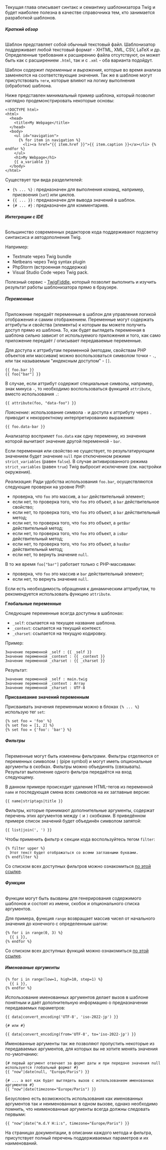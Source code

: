 Текущая глава описывает синтакс и семантику шаблонизатора Twig и будет наиболее полезна в качестве справочника тем, кто занимается разработкой шаблонов.

###### **Краткий обзор**

Шаблон представляет собой обычный текстовый файл. Шаблонизатор поддерживает любой текстовый формат - XHTML, XML, CSV, LaTeX и др. Определенные требования к расширению файла отсутствуют, он может быть как с расширением ```.html```, так и с ```.xml``` - оба варианта подойдут. 

Шаблон содержит _переменные_ и _выражения_, которые во время анализа заменяются на соответствующие значения. Так же в шаблоне могут присутствовать ```теги```, которые влияют на логику выполнения (обработки) шаблона.

Ниже представлен минимальный пример шаблона, который позволит наглядно продемонстрировать некоторые основы:
```twig
<!DOCTYPE html>
<html>
  <head>
    <title>My Webpage</title>
  </head>
  <body>
    <ul id="navigation">
      {% for item in navigation %}
        <li><a href="{{ item.href }}">{{ item.caption }}</a></li> {% endfor %}
    </ul>
    <h1>My Webpage</h1>
    {{ a_variable }}
  </body>
</html>
```

Существует три вида разделителей:
- ```{% ... %}``` : предназначен для выполнения команд, например, присвоения (```set```) или циклов.
- ```{{ ... }}``` : предназначен для вывода значений в шаблон.
- ```{# ... #}``` : предназначен для комментариев.

###### **Интеграции с IDE**

Большинство современных редакторов кода поддерживают подсветку синтаксиса и автодополнения Twig. 

Например:
- Textmate через Twig bundle
- Netbeans через Twig syntax plugin
- PhpStorm (встроенная поддержка)
- Visual Studio Code через Twig pack.

Полезный сервис - [TwigFiddle](https://twigfiddle.com/), который позволит выполнить и изучить результат работы шаблонизатора прямо в браузере.

###### **Переменные**

Приложение передаёт переменные в шаблон для управления логикой отображения и самим отображением. Переменные могут содержать аттрибуты и свойства (элементы) к которым вы можете получить доступ прямо из шаблона. То, как будет выглядеть переменная в шаблона сильно зависит от используемого приложения и того, как само приложение передаёт / описывает передаваемые переменные.

Для доступа к аттрибутам переменной (методам, свойствам PHP объектов или массивам) можно воспользоваться символом точки - ```.```, или так называемым "индексным доступом" - ```[]```.
```twig
{{ foo.bar }}
{{ foo["bar"] }}
```

В случае, если аттрибут содержит специальные символы, например, знак минуса ```-```, то необходимо воспользоваться функцией ```attribute```, вместо использования ```.```:
```twig
{{ attribute(foo, "data-foo") }}
```

_Пояснение_: использование символа ```-``` и доступа к аттрибуту через ```.``` приводит к некорректному интерпретированию выражения:
```twig
{{ foo.data-bar }}
```

Анализатор воспримет ```foo.data``` как одну переменну, из значения которой вычитают значение другой переменной - ```bar```.

Если переменная или свойство не существует, то результатирующим значением будет значение ```null``` при отключенном режиме ```strict_variables``` (равен ```false```). В случае активированного режима ```strict_variables``` (равен ```true```) Twig выбросит исключение (см. настройки окружения).

_Реализация_:
Ради удобства использования ```foo.bar```, осуществляются следующие проверки на уровне PHP:

- проверка, что ```foo``` это массив, а ```bar``` действительный элемент;
- если нет, то проверка того, что ```foo``` это объект, а ```bar``` действительное свойство;
- если нет, то проверка того, что ```foo``` это объект, а ```bar``` действительный метод;
- если нет, то проверка того, что ```foo``` это объект, а ```getBar``` действительный метод;
- если нет, то проверка того, что ```foo``` это объект, а ```isBar``` действительный метод;
- если нет, то проверка того, что ```foo``` это объект, а ```hasBar``` действительный метод;
- если нет, то вернуть значение ```null```.

В то же время ```foo["bar"]``` работает только с PHP-массивами:

- проверка, что ```foo``` это массив и ```bar``` действительный элемент;
- если нет, то вернуть значение ```null```.

Если есть необходимость обращения к динамическим аттрибутам, то рекомендуется использовать функцию ```attribute```.

**Глобальные переменные**

Следующие переменные всегда доступны в шаблонах:

- ```_self```: ссылается на текущее название шаблона.
- ```_context```: ссылается на текущий контекст.
- ```_charset```: ссылается на текущую кодировку.

Пример:

```twig
Значение переменной _self : {{ _self }}
Значение переменной _context : {{ _context }}
Значение переменной _charset : {{ _charset }}
```

Результат:

```twig
Значение переменной _self : main.twig
Значение переменной _context : Array
Значение переменной _charset : UTF-8
```

**Присваивание значений переменным**

Присваивать значения переменным можно в блоках ```{% ... %}``` использую тег ```set```:

```twig
{% set foo = 'foo' %}
{% set foo = [1, 2] %}
{% set foo = {'foo': 'bar'} %}
```

###### **Фильтры**
Переменные могут быть изменены фильтрами. Фильтры отделяются от переменных символом ```|``` (pipe symbol) и могут иметь опциональные аргументы в скобках. Фильтры можно объединять (связывать). Результат выполнение одного фильтра передаётся на вход следующему. 

В данном примере происходит удаление HTML-тегов из переменной ```name``` и последующая смена всех символов на их заглавные версии:

```twig
{{ name|striptags|title }}
```

Фильтры, которые принимают дополнительные аргументы, содержат перечень этих аргументов между ```(``` и ```)``` скобками. В приведённом примере список значений будет объединён символом запятой:

```twig
{{ list|join(', ') }}
```

Чтобы применить фильтр к секции кода воспользуйтесь тегом ```filter```:
```twig
{% filter upper %}
  Этот текст будет отображаться со всеми заглавными буквами.
{% endfilter %}
```

Со списком всех доступных фильтров можно ознакомиться [по этой ссылке](https://twig.symfony.com/doc/2.x/).

###### **Функции**

Функции могут быть вызваны для генерирования содержимого шаблонов и состоят из имени, скобок и опционального списка аргументов.

Для примера, функция ```range``` возвращает массив чисел от начального значения до конечного с определенным шагом:

```twig
{% for i in range(0, 3) %}
  {{ i }},
{% endfor %}
```

Со списком всех доступных функций можно ознакомиться [по этой ссылке](https://twig.symfony.com/doc/2.x/).

##### **Именованые аргументы**

```twig
{% for i in range(low=1, high=10, step=1) %}
  {{ i }},
{% endfor %}
```

Использование именованных аргументов делает вызов в шаблоне понятным и даёт дополнительную информацию о предназначении передаваемых параметров:

```twig
{{ data|convert_encoding('UTF-8', 'iso-2022-jp') }}

{# или #}

{{ data|convert_encoding(from='UTF-8', to='iso-2022-jp') }}
```

Именованные аргументы так же позволяют пропустить некоторые из передаваемых аргументов, для которых вы не хотите менять значения по-умолчанию:

```twig
{# первый аргумент отвечает за формт даты и при передаче значения null используется глобальный формат #}
{{ "now"|date(null, "Europe/Paris") }}

{# ... а вот как будет выглядеть вызов с использованием именованных аргументов #}
{{ "now"|date(timezone="Europe/Paris") }}
```

Безусловно есть возможность использования как именованных аргументов так и неименованных в одном вызове, однако необходимо помнить, что неименованные аргументы всегда должны следовать первыми:

```twig
{{ "now"|date("m.d.Y H:i:s", timezone="Europe/Paris") }}
```

На страницах документации, в описании каждого метода и фильтра, присутствует полный перечень поддерживаемых параметров и их наименований.
